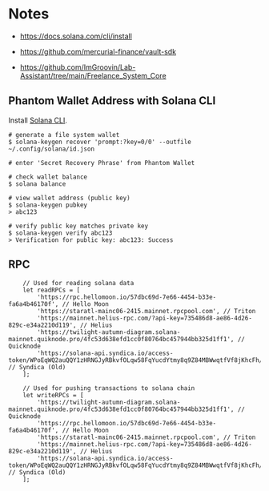 # Notes

* https://docs.solana.com/cli/install
* https://github.com/mercurial-finance/vault-sdk

* https://github.com/ImGroovin/Lab-Assistant/tree/main/Freelance_System_Core

## Phantom Wallet Address with Solana CLI

Install [Solana CLI](https://docs.solana.com/cli/install).

```
# generate a file system wallet
$ solana-keygen recover 'prompt:?key=0/0' --outfile ~/.config/solana/id.json
```

```
# enter 'Secret Recovery Phrase' from Phantom Wallet
```

```
# check wallet balance
$ solana balance
```

```
# view wallet address (public key)
$ solana-keygen pubkey
> abc123
```

```
# verify public key matches private key
$ solana-keygen verify abc123
> Verification for public key: abc123: Success
```

## RPC

```
    // Used for reading solana data
    let readRPCs = [
        'https://rpc.hellomoon.io/57dbc69d-7e66-4454-b33e-fa6a4b46170f', // Hello Moon
        'https://staratl-mainc06-2415.mainnet.rpcpool.com', // Triton
        'https://mainnet.helius-rpc.com/?api-key=735486d8-ae86-4d26-829c-e34a2210d119', // Helius
        'https://twilight-autumn-diagram.solana-mainnet.quiknode.pro/4fc53d638efd1cc0f80764bc457944bb325d1ff1', // Quicknode
        'https://solana-api.syndica.io/access-token/WPoEqWQ2auQQY1zHRNGJyRBkvfOLqw58FqYucdYtmy8q9Z84MBWwqtfVf8jKhcFh/rpc', // Syndica (Old)
    ];

    // Used for pushing transactions to solana chain
    let writeRPCs = [
        'https://twilight-autumn-diagram.solana-mainnet.quiknode.pro/4fc53d638efd1cc0f80764bc457944bb325d1ff1', // Quicknode
        'https://rpc.hellomoon.io/57dbc69d-7e66-4454-b33e-fa6a4b46170f', // Hello Moon
        'https://staratl-mainc06-2415.mainnet.rpcpool.com', // Triton
        'https://mainnet.helius-rpc.com/?api-key=735486d8-ae86-4d26-829c-e34a2210d119', // Helius
        'https://solana-api.syndica.io/access-token/WPoEqWQ2auQQY1zHRNGJyRBkvfOLqw58FqYucdYtmy8q9Z84MBWwqtfVf8jKhcFh/rpc', // Syndica (Old)
    ];
```